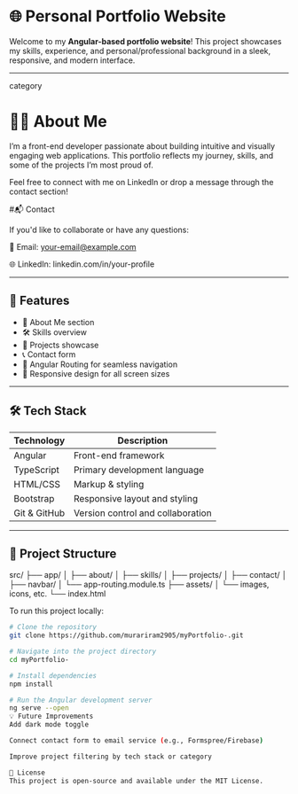 # 🌐 Personal Portfolio Website

Welcome to my **Angular-based portfolio website**! This project showcases my skills, experience, and personal/professional background in a sleek, responsive, and modern interface.

---

category

# 🙋‍♂️ About Me

I’m a front-end developer passionate about building intuitive and visually engaging web applications. This portfolio reflects my journey, skills, and some of the projects I’m most proud of.

Feel free to connect with me on LinkedIn or drop a message through the contact section!

#📬 Contact

If you'd like to collaborate or have any questions:

📧 Email: your-email@example.com

🌐 LinkedIn: linkedin.com/in/your-profile



---

## 📌 Features

- 🧑 About Me section
- 🛠️ Skills overview
- 📁 Projects showcase
- 📞 Contact form
- 🧭 Angular Routing for seamless navigation
- 📱 Responsive design for all screen sizes

---

## 🛠️ Tech Stack

| Technology | Description                     |
|------------|---------------------------------|
| Angular    | Front-end framework             |
| TypeScript | Primary development language    |
| HTML/CSS   | Markup & styling                |
| Bootstrap  | Responsive layout and styling   |
| Git & GitHub | Version control and collaboration |

---

## 📂 Project Structure

src/
├── app/
│ ├── about/
│ ├── skills/
│ ├── projects/
│ ├── contact/
│ ├── navbar/
│ └── app-routing.module.ts
├── assets/
│ └── images, icons, etc.
└── index.html

To run this project locally:

```bash
# Clone the repository
git clone https://github.com/murariram2905/myPortfolio-.git

# Navigate into the project directory
cd myPortfolio-

# Install dependencies
npm install

# Run the Angular development server
ng serve --open
💡 Future Improvements
Add dark mode toggle

Connect contact form to email service (e.g., Formspree/Firebase)

Improve project filtering by tech stack or category

📄 License
This project is open-source and available under the MIT License.
